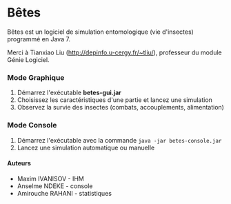 # Bêtes

Bêtes est un logiciel de simulation entomologique (vie d'insectes) programmé en Java 7. 

Merci à Tianxiao Liu (http://depinfo.u-cergy.fr/~tliu/), professeur du module Génie Logiciel.

### Mode Graphique
1. Démarrez l'exécutable <b>betes-gui.jar</b>
2. Choisissez les caractéristiques d'une partie et lancez une simulation
3. Observez la survie des insectes (combats, accouplements, alimentation)

### Mode Console
1. Démarrez l'exécutable avec la commande `java -jar betes-console.jar`
2. Lancez une simulation automatique ou manuelle

#### Auteurs
- Maxim IVANISOV - IHM
- Anselme NDEKE - console
- Amirouche RAHANI - statistiques
